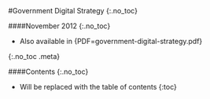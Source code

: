 <div class="title">
#Government Digital Strategy
{:.no_toc}

####November 2012
{:.no_toc}
</div>

* Also available in {PDF=government-digital-strategy.pdf}

{:.no_toc .meta}

####Contents
{:.no_toc}

* Will be replaced with the table of contents
{:toc}

